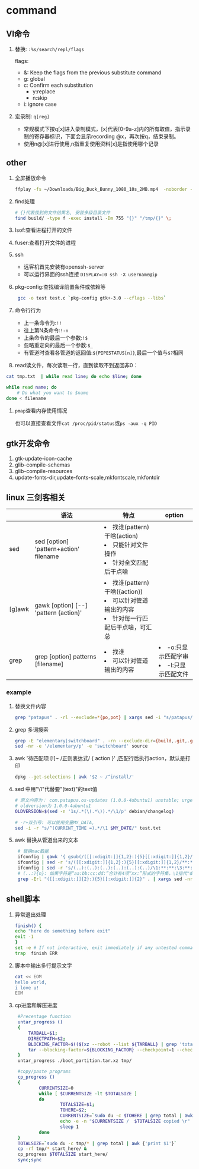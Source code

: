 # command

## VI命令

1. 替换: `:%s/search/repl/flags`

    flags:
    - &: Keep the flags from the previous substitute
            command
    - g: global
    - c: Confirm each substitution
        - y:replace
        - n:skip
    - i: ignore case

1. 宏录制: `q[reg]`

    - 常规模式下按q[x]进入录制模式，[x]代表[0-9a-z]内的所有取值，指示录制的寄存器标识，下面会显示recording @x，再次按q，结束录制。 
    - 使用n@[x]进行使用,n指重复使用资料[x]是指使用哪个记录

## other

1. 全屏播放命令

    ```sh
    ffplay -fs ~/Downloads/Big_Buck_Bunny_1080_10s_2MB.mp4  -noborder -an -sn
    ```

1. find处理

   ```sh
   # {}代表找到的文件结果名, 安装多级目录文件
   find build/ -type f -exec install -Dm 755 "{}" "/tmp/{}" \;
   ```

1. lsof:查看进程打开的文件

1. fuser:查看打开文件的进程

1. ssh
    - 远客机首先安装有openssh-server
    - 可以运行界面的ssh连接 `DISPLAY=:0 ssh -X username@ip`

1. pkg-config:查找编译前置条件或依赖等

    ```sh
     gcc -o test test.c `pkg-config gtk+-3.0 --cflags --libs`
    ```

1. 命令行行为
   - 上一条命令为:`!!`
   - 往上第N条命令:`!-n`
   - 上条命令的最后一个参数:`!$`
   - 忽略重定向的最后一个参数:`$_`
   - 有管道时查看各管道的返回值:`${PIPESTATUS[n]}`,最后一个值与`$?`相同

1. read读文件，每次读取一行，直到读取不到返回非0：

```sh
cat tmp.txt  | while read line; do echo $line; done

while read name; do
    # Do what you want to $name
done < filename
```

1. `pmap`查看内存使用情况

   也可以直接查看文件`cat /proc/pid/status`或`ps -aux -q PID`

## gtk开发命令

1. gtk-update-icon-cache
1. glib-compile-schemas
1. glib-compile-resources
1. update-fonts-dir,update-fonts-scale,mkfontscale,mkfontdir

## linux 三剑客相关

| | 语法 | 特点 | option |
|--|--|--|--|
|sed | sed [option] 'pattern+action' filename | <li>找谁(pattern)干啥(action)<li>只能针对文件操作<li>针对全文匹配后干点啥 |
|[g]awk | gawk [option] [--] 'pattern {action}' | <li>找谁(pattern)干啥({action})<li>可以针对管道输出的内容<li>针对每一行匹配后干点啥，可汇总|
|grep | grep [option] patterns [filename] | <li>找谁<li>可以针对管道输出的内容|<li>-o:只显示匹配字串<li>-l:只显示匹配文件

### example

1. 替换文件内容

    ```sh
    grep "patapus" . -rl --exclude=*{po,pot} | xargs sed -i "s/patapus/patapua/g"
    ```

1. grep 多词搜索

    ```sh
    grep -E "elementary|switchboard" . -rn --exclude-dir={build,.git,.github} --exclude=*.{po,pot}
    sed -nr -e '/elementary/p' -e 'switchboard' source
    ```

1. awk '待匹配项 [!]~ /正则表达式/ { action }' ,匹配行后执行action，默认是打印

    ```sh
    dpkg --get-selections | awk '$2 ~ /^install/'
    ```

1. sed 中用"\1"代替要"\(text\)"的text值

   ```sh
   # 原文内容为： com.patapua.os-updates (1.0.0-4ubuntu1) unstable; urgency=medium
   # oldversion为 1.0.0-4ubuntu1
   OLDVERSION=$(sed -n '1s/.*(\(.*\)).*/\1/p' debian/changelog)
 
   # -r+双引号: 可以使用变量MY_DATA, 
   sed -i -r "s/^(CURRENT_TIME =).*/\1 $MY_DATE/" test.txt
   ```

1. awk 替换从管道出来的文本

   ```sh
    # 替换mac数据
    ifconfig | gawk '{ gsub(/([[:xdigit:]]{1,2}:){5}[[:xdigit:]]{1,2}/, "**:**:**:**:**:**"); print $0 }' > tmp.txt
    ifconfig | sed -r 's/([[:xdigit:]]{1,2}:){5}[[:xdigit:]]{1,2}/**:**:**:**:**:**/' /dev/stdin
    ifconfig | sed -r 's/(..):(..):(..):(..):(..):(..)/\1:**:**:\3:**:\6/' /dev/stdin
    # (..:){n}: 如果字符是“aa:bb:cc:dd:”合计有4项“xx:”形式的字符集，\1指代"dd:"，只能指代最后一项
    grep -Erl "([[:xdigit:]]{2}:){5}[[:xdigit:]]{2}" . | xargs sed -nr "s/([[:xdigit:]]{2})(:[[:xdigit:]]{2}){3}(:[[:xdigit:]]{2}){2}/\1:**:**\2:**\3/p"
   ```

## shell脚本

1. 异常退出处理

    ```sh
    finish() {
    echo "here do something before exit"
    exit -1
    }
    set -e # If not interactive, exit immediately if any untested command fails.
    trap  finish ERR
    ```

1. 脚本中输出多行提示文字

    ```sh
    cat << EOM
    hello world,
    i love u!
    EOM
    ```

1. cp进度和解压进度

   ```sh
    #Precentage function
    untar_progress ()
    {
        TARBALL=$1;
        DIRECTPATH=$2;
        BLOCKING_FACTOR=$(($(xz --robot --list ${TARBALL} | grep 'totals' | awk '{print $5}') / 51200 + 1));
        tar --blocking-factor=${BLOCKING_FACTOR} --checkpoint=1 --checkpoint-action='ttyout=Written %u%  \r' -Jxf ${TARBALL} -C ${DIRECTPATH}
    }
    untar_progress ./boot_partition.tar.xz tmp/

    #copy/paste programs
    cp_progress ()
    {
            CURRENTSIZE=0
            while [ $CURRENTSIZE -lt $TOTALSIZE ]
            do
                    TOTALSIZE=$1;
                    TOHERE=$2;
                    CURRENTSIZE=`sudo du -c $TOHERE | grep total | awk {'print $1'}`
                    echo -e -n "$CURRENTSIZE /  $TOTALSIZE copied \r"
                    sleep 1
            done
    }
    TOTALSIZE=`sudo du -c tmp/* | grep total | awk {'print $1'}`
    cp -rf tmp/* start_here/ &
    cp_progress $TOTALSIZE start_here/
    sync;sync

   ```
